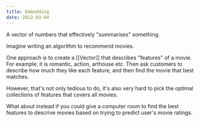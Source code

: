 ```yaml
---
title: Embedding
date: 2022-03-04
---
```


A vector of numbers that effectively "summarises" something.

Imagine writing an algorithm to recommend movies.

One approach is to create a [[Vector]] that describes "features" of a movie. For example, it is romantic, action, arthouse etc. Then ask customers to describe how much they like each feature, and then find the movie that best matches.

However, that's not only tedious to do, it's also very hard to pick the optimal collections of features that covers all movies.

What about instead if you could give a computer room to find the best features to descrive movies based on trying to predict user's movie ratings.